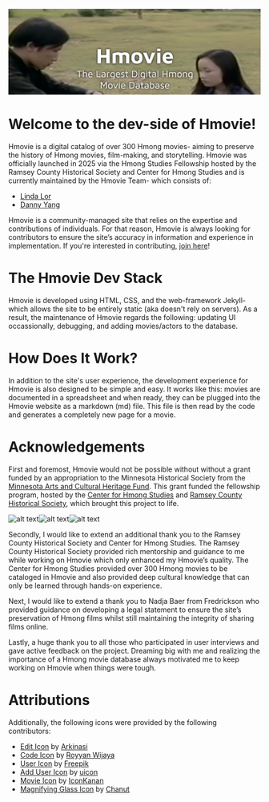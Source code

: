 ![Header](https://github.com/LindaLor028/hmovie/blob/main/assets/images/extras/GitHub_Header.png)

# Welcome to the dev-side of Hmovie!

Hmovie is a digital catalog of over 300 Hmong movies- aiming to preserve the history of Hmong movies, film-making, and storytelling. Hmovie was officially launched in 2025 via the Hmong Studies Fellowship hosted by the Ramsey County Historical Society and Center for Hmong Studies and is currently maintained by the Hmovie Team- which consists of:

- [Linda Lor](https://github.com/LindaLor028)
- [Danny Yang](https://github.com/dannyyaaj)

Hmovie is a community-managed site that relies on the expertise and contributions of individuals. For that reason, Hmovie is always looking for contributors to ensure the site’s accuracy in information and experience in implementation. If you're interested in contributing, [join here](https://docs.google.com/forms/d/e/1FAIpQLScNHbhgT9XjnfDxzHmVGZO4mkPn5SHC3-aTS0kcSaTOyuS-Fg/viewform)!

# The Hmovie Dev Stack

Hmovie is developed using HTML, CSS, and the web-framework Jekyll- which allows the site to be entirely static (aka doesn't rely on servers). As a result, the maintenance of Hmovie regards the following: updating UI occassionally, debugging, and adding movies/actors to the database.

# How Does It Work?

In addition to the site's user experience, the development experience for Hmovie is also designed to be simple and easy. It works like this: movies are documented in a spreadsheet and when ready, they can be plugged into the Hmovie website as a markdown (md) file. This file is then read by the code and generates a completely new page for a movie.

# Acknowledgements

First and foremost, Hmovie would not be possible without without a grant funded by an appropriation to the Minnesota Historical Society from the [Minnesota Arts and Cultural Heritage Fund](https://www.legacy.mn.gov/arts-cultural-heritage-fund). This grant funded the fellowship program, hosted by the [Center for Hmong Studies](https://www.csp.edu/center-for-hmong-studies/) and [Ramsey County Historical Society](https://rchs.com/), which brought this project to life.

<img src="https://github.com/LindaLor028/hmovie.github.io/blob/main/assets/images/logos/legacy_logo-H.jpg" alt="alt text" width="30%"><img src="https://github.com/LindaLor028/hmovie.github.io/blob/main/assets/images/logos/Center for Hmong Studies.png" alt="alt text" width="30%"><img src="https://github.com/LindaLor028/hmovie.github.io/blob/main/assets/images/logos/RCHS Logo Red.jpg" alt="alt text" width="30%">

Secondly, I would like to extend an additional thank you to the Ramsey County Historical Society and Center for Hmong Studies. The Ramsey County Historical Society provided rich mentorship and guidance to me while working on Hmovie which only enhanced my Hmovie’s quality. The Center for Hmong Studies provided over 300 Hmong movies to be cataloged in Hmovie and also provided deep cultural knowledge that can only be learned through hands-on experience.

Next, I would like to extend a thank you to Nadja Baer from Fredrickson who provided guidance on developing a legal statement to ensure the site’s preservation of Hmong films whilst still maintaining the integrity of sharing films online.

Lastly, a huge thank you to all those who participated in user interviews and gave active feedback on the project. Dreaming big with me and realizing the importance of a Hmong movie database always motivated me to keep working on Hmovie when things were tough.

# Attributions

Additionally, the following icons were provided by the following contributors:

- [Edit Icon](https://www.flaticon.com/free-icons/edit-text) by [ Arkinasi](https://www.flaticon.com/authors/arkinasi)
- [Code Icon](https://www.flaticon.com/free-icons/code) by [ Royyan Wijaya](https://www.flaticon.com/authors/royyan-wijaya)
- [User Icon](https://www.flaticon.com/free-icons/user) by [ Freepik](https://www.flaticon.com/authors/freepik)
- [Add User Icon](https://www.flaticon.com/free-icons/add-user) by [ uicon](https://www.flaticon.com/authors/uicon)
- [Movie Icon](https://www.flaticon.com/free-icons/film) by [ IconKanan](https://www.flaticon.com/authors/iconkanan)
- [Magnifying Glass Icon](https://www.flaticon.com/free-icons/search) by [ Chanut](https://www.flaticon.com/authors/chanut)
